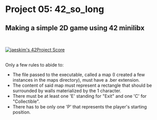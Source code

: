 # Project 05: 42_so_long

##  Making a simple 2D game using 42 minilibx
</br>

[![jaeskim's 42Project Score](https://badge42.herokuapp.com/api/project/opacaud/so_long)](https://github.com/JaeSeoKim/badge42)
</br>
</br>

Only a few rules to abide to:
* The file passed to the executable, called a map (I created a few instances in the maps directory), must have a .ber extension. 
* The content of said map must represent a rectangle that should be surrounded by walls materialized by the 1 character.
* There must be at least one 'E' standing for "Exit" and one 'C' for "Collectible".
* There has to be only one 'P' that represents the player's starting position.
